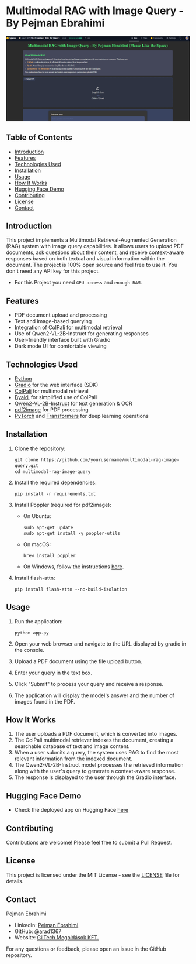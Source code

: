 # Multimodal RAG with Image Query - By Pejman Ebrahimi

![UI Screenshot](ui.png)

## Table of Contents
- [Introduction](#introduction)
- [Features](#features)
- [Technologies Used](#technologies-used)
- [Installation](#installation)
- [Usage](#usage)
- [How It Works](#how-it-works)
- [Hugging Face Demo](#hugging-face-demo)
- [Contributing](#contributing)
- [License](#license)
- [Contact](#contact)

## Introduction

This project implements a Multimodal Retrieval-Augmented Generation (RAG) system with image query capabilities. It allows users to upload PDF documents, ask questions about their content, and receive context-aware responses based on both textual and visual information within the document. The project is 100% open source and feel free to use it. You don't need any API key for this project.
* For this Project you need `GPU access` and `enough RAM`.

## Features

- PDF document upload and processing
- Text and image-based querying
- Integration of ColPali for multimodal retrieval
- Use of Qwen2-VL-2B-Instruct for generating responses
- User-friendly interface built with Gradio
- Dark mode UI for comfortable viewing

## Technologies Used

- [Python](https://www.python.org/)
- [Gradio](https://www.gradio.app/) for the web interface (SDK)
- [ColPali](https://github.com/illuin-tech/colpali) for multimodal retrieval
- [Byaldi](https://github.com/AnswerDotAI/byaldi) for simplified use of ColPali
- [Qwen2-VL-2B-Instruct](https://huggingface.co/Qwen/Qwen2-VL-2B-Instruct) for text generation & OCR 
- [pdf2image](https://github.com/Belval/pdf2image) for PDF processing
- [PyTorch](https://pytorch.org/) and [Transformers](https://huggingface.co/transformers/) for deep learning operations

## Installation

1. Clone the repository:
   ```
   git clone https://github.com/yourusername/multimodal-rag-image-query.git
   cd multimodal-rag-image-query
   ```

2. Install the required dependencies:
   ```
   pip install -r requirements.txt
   ```

3. Install Poppler (required for pdf2image):
   - On Ubuntu:
     ```
     sudo apt-get update
     sudo apt-get install -y poppler-utils
     ```
   - On macOS:
     ```
     brew install poppler
     ```
   - On Windows, follow the instructions [here](https://github.com/Belval/pdf2image#windows).

4. Install flash-attn:
   ```
   pip install flash-attn --no-build-isolation
   ```

## Usage

1. Run the application:
   ```
   python app.py
   ```

2. Open your web browser and navigate to the URL displayed by gradio in the console.

3. Upload a PDF document using the file upload button.

4. Enter your query in the text box.

5. Click "Submit" to process your query and receive a response.

6. The application will display the model's answer and the number of images found in the PDF.

## How It Works

1. The user uploads a PDF document, which is converted into images.
2. The ColPali multimodal retriever indexes the document, creating a searchable database of text and image content.
3. When a user submits a query, the system uses RAG to find the most relevant information from the indexed document.
4. The Qwen2-VL-2B-Instruct model processes the retrieved information along with the user's query to generate a context-aware response.
5. The response is displayed to the user through the Gradio interface.

## Hugging Face Demo
* Check the deployed app on Hugging Face [here](https://huggingface.co/spaces/arad1367/Multimodal_RAG_Pejman)

## Contributing

Contributions are welcome! Please feel free to submit a Pull Request.


## License

This project is licensed under the MIT License - see the [LICENSE](LICENSE) file for details.


## Contact

Pejman Ebrahimi
- LinkedIn: [Pejman Ebrahimi](https://www.linkedin.com/in/pejman-ebrahimi-4a60151a7/)
- GitHub: [@arad1367](https://github.com/arad1367)
- Website: [GilTech Megoldások KFT.](https://giltech-megoldasok.com/)

For any questions or feedback, please open an issue in the GitHub repository.